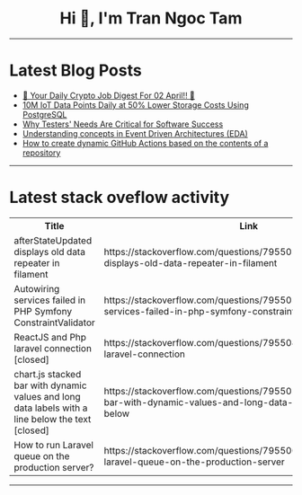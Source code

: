 <h1 align="center">Hi 👋, I'm Tran Ngoc Tam</h1>

---

# Latest Blog Posts 
<!-- BLOG-POST-LIST:START -->
- [🚀 Your Daily Crypto Job Digest For 02 April!! 🚀](https://dev.to/web3hires/your-daily-crypto-job-digest-for-02-april-317m)
- [10M IoT Data Points Daily at 50% Lower Storage Costs Using PostgreSQL](https://dev.to/timescale/10m-iot-data-points-daily-at-50-lower-storage-costs-using-postgresql-m9d)
- [Why Testers&#39; Needs Are Critical for Software Success](https://dev.to/grjoeay/why-testers-needs-are-critical-for-software-success-1ijn)
- [Understanding concepts in Event Driven Architectures &lpar;EDA&rpar;](https://dev.to/jhonifaber/introduction-to-event-driven-architecture-eda-3ioj)
- [How to create dynamic GitHub Actions based on the contents of a repository](https://dev.to/diploi/how-to-create-dynamic-github-actions-based-on-the-contents-of-a-repository-50j8)
<!-- BLOG-POST-LIST:END -->

---

# Latest stack oveflow activity
<table>
  <tr><th>Title</th><th>Link</th></tr>
  <!-- STACKOVERFLOW:START --><tr><td>afterStateUpdated displays old data repeater in filament</td><td>https://stackoverflow.com/questions/79550556/afterstateupdated-displays-old-data-repeater-in-filament</td></tr><tr><td>Autowiring services failed in PHP Symfony ConstraintValidator</td><td>https://stackoverflow.com/questions/79550553/autowiring-services-failed-in-php-symfony-constraintvalidator</td></tr><tr><td>ReactJS and Php laravel connection [closed]</td><td>https://stackoverflow.com/questions/79550440/reactjs-and-php-laravel-connection</td></tr><tr><td>chart.js stacked bar with dynamic values ​and long data labels with a line below the text [closed]</td><td>https://stackoverflow.com/questions/79550262/chart-js-stacked-bar-with-dynamic-values-and-long-data-labels-with-a-line-below</td></tr><tr><td>How to run Laravel queue on the production server?</td><td>https://stackoverflow.com/questions/79550041/how-to-run-laravel-queue-on-the-production-server</td></tr><!-- STACKOVERFLOW:END -->
</table>

---


